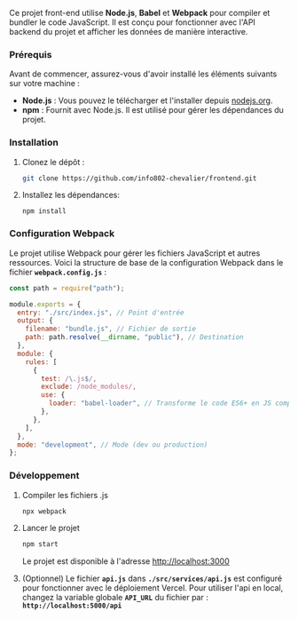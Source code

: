 Ce projet front-end utilise **Node.js**, **Babel** et **Webpack** pour compiler et bundler le code JavaScript. Il est conçu pour fonctionner avec l'API backend du projet et afficher les données de manière interactive.

### Prérequis

Avant de commencer, assurez-vous d'avoir installé les éléments suivants sur votre machine :

- **Node.js** : Vous pouvez le télécharger et l'installer depuis [nodejs.org](https://nodejs.org/).
- **npm** : Fournit avec Node.js. Il est utilisé pour gérer les dépendances du projet.

### Installation

1. Clonez le dépôt :

   ```bash
   git clone https://github.com/info802-chevalier/frontend.git
   ```

2. Installez les dépendances:
   ```
   npm install
   ```

### Configuration Webpack

Le projet utilise Webpack pour gérer les fichiers JavaScript et autres ressources. Voici la structure de base de la configuration Webpack dans le fichier **`webpack.config.js`** :

```js
const path = require("path");

module.exports = {
  entry: "./src/index.js", // Point d'entrée
  output: {
    filename: "bundle.js", // Fichier de sortie
    path: path.resolve(__dirname, "public"), // Destination
  },
  module: {
    rules: [
      {
        test: /\.js$/,
        exclude: /node_modules/,
        use: {
          loader: "babel-loader", // Transforme le code ES6+ en JS compatible
        },
      },
    ],
  },
  mode: "development", // Mode (dev ou production)
};
```

### Développement

1. Compiler les fichiers .js

   ```bash
   npx webpack
   ```

2. Lancer le projet

   ```bash
   npm start
   ```

   Le projet est disponible à l'adresse [http://localhost:3000](http://localhost:3000)

3. (Optionnel)
   Le fichier **`api.js`** dans **`./src/services/api.js`** est configuré pour fonctionner avec le déploiement Vercel.
   Pour utiliser l'api en local, changez la variable globale **`API_URL`** du fichier par : **`http://localhost:5000/api`**
